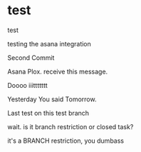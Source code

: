 # test
test


testing the asana integration

Second Commit

Asana Plox. receive this message.


Doooo iiittttttt

Yesterday You said Tomorrow.

Last test on this test branch

wait. is it branch restriction or closed task?

it's a BRANCH restriction, you dumbass
